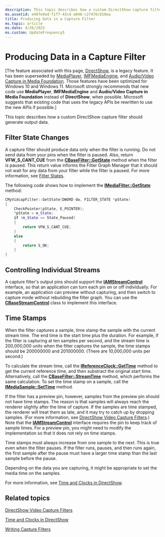 ```yaml
---
description: This topic describes how a custom DirectShow capture filter should generate output data.
ms.assetid: e407e9ed-f1f7-43c4-a048-c27476c910ea
title: Producing Data in a Capture Filter
ms.topic: article
ms.date: 4/26/2023
ms.custom: UpdateFrequency5
---
```


# Producing Data in a Capture Filter

\[The feature associated with this page, [DirectShow](/windows/win32/directshow/directshow), is a legacy feature. It has been superseded by [MediaPlayer](/uwp/api/Windows.Media.Playback.MediaPlayer), [IMFMediaEngine](/windows/win32/api/mfmediaengine/nn-mfmediaengine-imfmediaengine), and [Audio/Video Capture in Media Foundation](/windows/win32/medfound/audio-video-capture-in-media-foundation). Those features have been optimized for Windows 10 and Windows 11. Microsoft strongly recommends that new code use **MediaPlayer**, **IMFMediaEngine** and **Audio/Video Capture in Media Foundation** instead of **DirectShow**, when possible. Microsoft suggests that existing code that uses the legacy APIs be rewritten to use the new APIs if possible.\]

This topic describes how a custom DirectShow capture filter should generate output data.

## Filter State Changes

A capture filter should produce data only when the filter is running. Do not send data from your pins when the filter is paused. Also, return **VFW\_S\_CANT\_CUE** from the [**CBaseFilter::GetState**](cbasefilter-getstate.md) method when the filter is paused. This return value informs the Filter Graph Manager that it should not wait for any data from your filter while the filter is paused. For more information, see [Filter States](filter-states.md).

The following code shows how to implement the [**IMediaFilter::GetState**](/windows/desktop/api/Strmif/nf-strmif-imediafilter-getstate) method:


```C++
CMyVidcapFilter::GetState(DWORD dw, FILTER_STATE *pState)
{
    CheckPointer(pState, E_POINTER);
    *pState = m_State;
    if (m_State == State_Paused)
    {
        return VFW_S_CANT_CUE;
    }
    else
    {
        return S_OK;
    }
}
```



## Controlling Individual Streams

A capture filter's output pins should support the [**IAMStreamControl**](/windows/desktop/api/Strmif/nn-strmif-iamstreamcontrol) interface, so that an application can turn each pin on or off individually. For example, an application can preview without capturing, and then switch to capture mode without rebuilding the filter graph. You can use the [**CBaseStreamControl**](cbasestreamcontrol.md) class to implement this interface.

## Time Stamps

When the filter captures a sample, time stamp the sample with the current stream time. The end time is the start time plus the duration. For example, if the filter is capturing at ten samples per second, and the stream time is 200,000,000 units when the filter captures the sample, the time stamps should be 200000000 and 201000000. (There are 10,000,000 units per second.)

To calculate the stream time, call the [**IReferenceClock::GetTime**](/windows/desktop/api/Strmif/nf-strmif-ireferenceclock-gettime) method to get the current reference time, and then substract the original start time. Alternatively, call the [**CBaseFilter::StreamTime**](cbasefilter-streamtime.md) method, which performs the same calculation. To set the time stamp on a sample, call the [**IMediaSample::SetTime**](/windows/desktop/api/Strmif/nf-strmif-imediasample-settime) method.

If the filter has a preview pin, however, samples from the preview pin should not have time stamps. The reason is that samples will always reach the renderer slightly after the time of capture. If the samples are time stamped, the renderer will treat them as late, and it may try to catch up by dropping samples. (For more information, see [DirectShow Video Capture Filters](directshow-video-capture-filters.md).) Note that the [**IAMStreamControl**](/windows/desktop/api/Strmif/nn-strmif-iamstreamcontrol) interface requires the pin to keep track of sample times. For a preview pin, you might need to modify the implementation so that it does not rely on time stamps.

Time stamps must always increase from one sample to the next. This is true even when the filter pauses. If the filter runs, pauses, and then runs again, the first sample after the pause must have a larger time stamp than the last sample before the pause.

Depending on the data you are capturing, it might be appropriate to set the media time on the samples.

For more information, see [Time and Clocks in DirectShow](time-and-clocks-in-directshow.md).

## Related topics

<dl> <dt>

[DirectShow Video Capture Filters](directshow-video-capture-filters.md)
</dt> <dt>

[Time and Clocks in DirectShow](time-and-clocks-in-directshow.md)
</dt> <dt>

[Writing Capture Filters](writing-capture-filters.md)
</dt> </dl>

 

 



